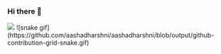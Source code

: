 ### Hi there 👋

<!--
**aashadharshni/aashadharshni** is a ✨ _special_ ✨ repository because its `README.md` (this file) appears on your GitHub profile.

Here are some ideas to get you started:

- 🔭 I’m currently working on ...
- 🌱 I’m currently learning ...
- 👯 I’m looking to collaborate on ...
- 🤔 I’m looking for help with ...
- 💬 Ask me about ...
- 📫 How to reach me: ...
- 😄 Pronouns: ...
- ⚡ Fun fact: ...
-->
<img src="https://github.com/aashadharshni/aashadharshni/blob/output/github-contribution-grid-snake.gif"/>
![snake gif](https://github.com/aashadharshni/aashadharshni/blob/output/github-contribution-grid-snake.gif)
